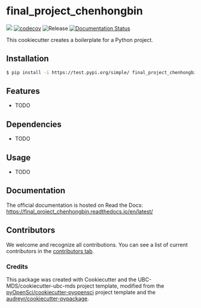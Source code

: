 # final_project_chenhongbin 

![](https://github.com/Hongbin-Chen/final_project_chenhongbin/workflows/build/badge.svg) [![codecov](https://codecov.io/gh/Hongbin-Chen/final_project_chenhongbin/branch/main/graph/badge.svg)](https://codecov.io/gh/Hongbin-Chen/final_project_chenhongbin) ![Release](https://github.com/Hongbin-Chen/final_project_chenhongbin/workflows/Release/badge.svg) [![Documentation Status](https://readthedocs.org/projects/final_project_chenhongbin/badge/?version=latest)](https://final_project_chenhongbin.readthedocs.io/en/latest/?badge=latest)

This cookiecutter creates a boilerplate for a Python project.

## Installation

```bash
$ pip install -i https://test.pypi.org/simple/ final_project_chenhongbin
```

## Features

- TODO

## Dependencies

- TODO

## Usage

- TODO

## Documentation

The official documentation is hosted on Read the Docs: https://final_project_chenhongbin.readthedocs.io/en/latest/

## Contributors

We welcome and recognize all contributions. You can see a list of current contributors in the [contributors tab](https://github.com/Hongbin-Chen/final_project_chenhongbin/graphs/contributors).

### Credits

This package was created with Cookiecutter and the UBC-MDS/cookiecutter-ubc-mds project template, modified from the [pyOpenSci/cookiecutter-pyopensci](https://github.com/pyOpenSci/cookiecutter-pyopensci) project template and the [audreyr/cookiecutter-pypackage](https://github.com/audreyr/cookiecutter-pypackage).

